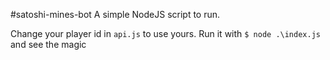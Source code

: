#satoshi-mines-bot
A simple NodeJS script to run.

Change your player id in `api.js` to use yours.
Run it with `$ node .\index.js` and see the magic